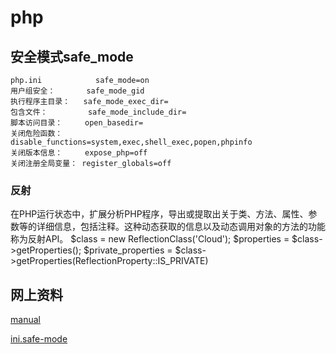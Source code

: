 php
=======



## 安全模式safe_mode
    php.ini            safe_mode=on
    用户组安全：       safe_mode_gid
    执行程序主目录：   safe_mode_exec_dir=
    包含文件：         safe_mode_include_dir=
    脚本访问目录：     open_basedir=
    关闭危险函数：     disable_functions=system,exec,shell_exec,popen,phpinfo
    关闭版本信息：     expose_php=off
    关闭注册全局变量： register_globals=off

### 反射
   在PHP运行状态中，扩展分析PHP程序，导出或提取出关于类、方法、属性、参数等的详细信息，包括注释。这种动态获取的信息以及动态调用对象的方法的功能称为反射API。
   $class = new ReflectionClass('Cloud');
   $properties = $class->getProperties();
   $private_properties = $class->getProperties(ReflectionProperty::IS_PRIVATE)

## 网上资料

[manual](http://www.php.net/manual/zh/ "manual")

[ini.safe-mode](http://www.php.net/manual/en/ini.sect.safe-mode.php#ini.safe-mode "ini.safe-mode")
